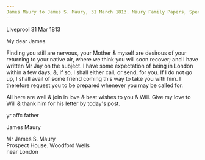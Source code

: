 ```yaml
---
James Maury to James S. Maury, 31 March 1813. Maury Family Papers, Special Collections Research Center, Swem Library, College of William and Mary. Box 1b folder 38
---
```


Liveprool 31 Mar 1813

My dear James

Finding you still are nervous, your Mother &  myself are desirous of your returning to your native air, where we think you will soon recover; and I have written Mr Jay on the subject. I have some expectation of being in London within a few days; &, if so, I shall either call, or send, for you. If I do not go up, I shall avail of some friend coming this way to take you with him. I therefore request you to be prepared whenever you may be called for.

All here are well & join in love & best wishes to you & Will. Give my love to Will & thank him for his letter by today's post. 

yr affc father

James Maury

Mr James S. Maury  
Prospect House. Woodford Wells   
near London